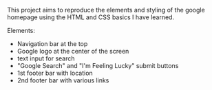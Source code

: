 This project aims to reproduce the elements and styling of the google homepage using the HTML and CSS basics I have learned.

Elements:
- Navigation bar at the top
- Google logo at the center of the screen
- text input for search
- "Google Search" and "I'm Feeling Lucky" submit buttons
- 1st footer bar with location
- 2nd footer bar with various links